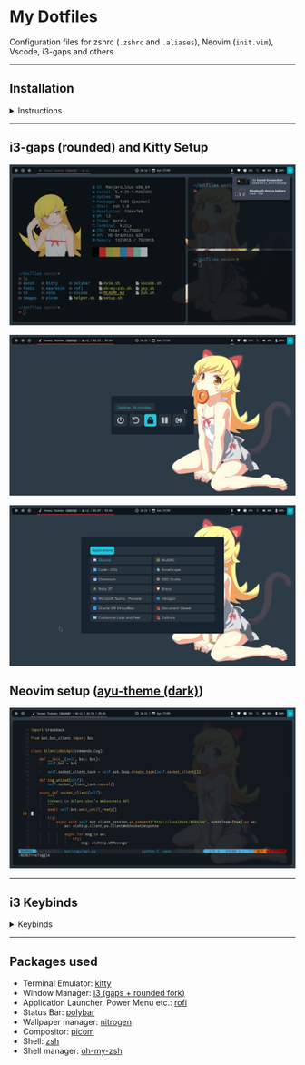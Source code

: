 # My Dotfiles

Configuration files for zshrc (`.zshrc` and `.aliases`), Neovim (`init.vim`), Vscode, i3-gaps and others

---

## Installation

<details>
<summary>
Instructions
</summary>

- **Before Installing:** Most packages will attempt to be installed with `pacman` (Arch Repository Package Manager) or `yay` (AUR Package Manager), some Python (pip) packages will be installed as well in the setup script. Even then most configuration is distro-agnostic, and you can read below what you can and cannot run depending if you're running an Arch-based distro or not. You can just answer 'n' to every installation prompt when running the below scripts if you're not using an Arch-based distro, and install the needed packages manually with your preferred package manager if necessary.


- **Clone repository dotfiles to `~/dotfiles`:**
  ```bash
  git clone https://github.com/johnvictorfs/dotfiles.git $HOME/dotfiles
  cd $HOME/dotfiles
  ```

- **Zsh Setup:**
  ```bash
  # (installation with pacman, config is distro-agnostic)
  ./zsh.sh

  # Distro-agnostic, symlink .zshrc and .aliases files
  ./oh-my-zsh.sh
  ```

- **Neovim Setup:**
  > Installation with pacman, config is distro-agnostic

  ```bash
  ./nvim.sh
  ```

- **i3-gaps/rofi/kitty and some others Setup:**
  > Installation with yay, config is distro-agnostic

  ```bash
  ./setup.sh
  ```

- **VsCode Setup:**
  > Installation with pacman, config is distro-agnostic

  ```bash
  ./vscode.sh
  ```
</details>

---

## i3-gaps (rounded) and Kitty Setup

![image](images/screenshots/neofetch.png)

![image](images/screenshots/power_menu.png)

![image](images/screenshots/app_launcher.png)

## Neovim setup ([ayu-theme (dark)](https://github.com/ayu-theme/ayu-vim))

![image](images/screenshots/nvim.png)

---

## i3 Keybinds

<details>
<summary>
Keybinds
</summary>

- **Default <kbd>$mod</kbd> key:** <kbd>Super</kbd>

| Key | Action |
|-----|--------|
| <kbd>$mod</kbd> + <kbd>Shift</kbd> + <kbd>i</kbd> | Open i3 config file in nvim |
| <kbd>$mod</kbd> + <kbd>Shift</kbd> + <kbd>p</kbd> | Open Polybar config file in nvim |
| <kbd>$mod</kbd> + <kbd>h</kbd> | Switch to Horizontal tiling |
| <kbd>$mod</kbd> + <kbd>v</kbd> | Switch to Vertical tiling |
| <kbd>$mod</kbd> + <kbd><1-8></kbd> | Switch Workspace |
| <kbd>$mod</kbd> + <kbd>Shift</kbd> + <kbd><1-8></kbd> | Move active Window to Workspace and switch to it |
| <kbd>$mod</kbd> + <kbd>Shift</kbd> + <kbd>Space</kbd> | Toggle floating on active Window |
| <kbd>$mod</kbd> + <kbd>Space</kbd> | Toggle focus between floating or non-floating Window |
| <kbd>$mod</kbd> + <kbd>Ctrl</kbd> + <kbd>m</kbd> | Open audio settings |
| <kbd>$mod</kbd> + <kbd>f</kbd> | Toggle Active Window Full-screen |
| <kbd>$mod</kbd> + <kbd>Return</kbd> | Open Terminal Window |
| <kbd>$mod</kbd> + <kbd>&larr;</kbd> <kbd>&uarr;</kbd> <kbd>&rarr;</kbd> <kbd>&darr;</kbd> | Switch Active Window |
| <kbd>$mod</kbd> + <kbd>Ctrl</kbd> + <kbd>&larr;</kbd> <kbd>&uarr;</kbd> <kbd>&rarr;</kbd> | Resize active window |
| <kbd>$mod</kbd> + <kbd>Shift</kbd> + <kbd>&larr;</kbd> <kbd>&uarr;</kbd> <kbd>&rarr;</kbd> <kbd>&darr;</kbd> | Move Active Window |
| <kbd>$mod</kbd> + <kbd>d</kbd> | Open Application Launcher |
| <kbd>$mod</kbd> + <kbd>w</kbd> | Open Browser |
| <kbd>$mod</kbd> + <kbd>F3</kbd> | Open File Manager |
| <kbd>$mod</kbd> + <kbd>F2</kbd> | Open Music Player |
| <kbd>$mod</kbd> + <kbd>c</kbd> | Open Windowed Terminal Calculator |
| <kbd>$mod</kbd> + <kbd>q</kbd> | Close active Window |
| <kbd>PrtScr</kbd> | Region selection Screenshot (Saved to `~/Pictures/Screenshots` and copied to clipboard) |
| <kbd>$mod</kbd> + <kbd>PrtScr</kbd> | Monitor Screenshot (Saved to `~/Pictures/Screenshots` and copied to clipboard) |
| <kbd>Volume Up/Down</kbd> | Increase/Decrease Volume with Fn keys |
| <kbd>Volume Mute</kbd> | Mute/Unmute Volume with Fn keys |
| <kbd>$mod</kbd> + <kbd>Shift</kbd> + <kbd>c</kbd> | Reload i3 config file |
| <kbd>$mod</kbd> + <kbd>Shift</kbd> + <kbd>r</kbd> | Restart i3 (maintains session) |
| <kbd>$mod</kbd> + <kbd>0</kbd> | System Mode to lock/suspend/restart/shutdown etc. |
| <kbd>$mod</kbd> + <kbd>l</kbd> | Lock Screen |
| <kbd>$mod</kbd> + Click + Drag Window | Move floating window with the mouse |

</details>

---

## Packages used

- Terminal Emulator: [kitty](https://github.com/kovidgoyal/kitty)
- Window Manager: [i3 (gaps + rounded fork)](https://github.com/resloved/i3)
- Application Launcher, Power Menu etc.: [rofi](https://github.com/davatorium/rofi)
- Status Bar: [polybar](https://github.com/polybar/polybar)
- Wallpaper manager: [nitrogen](https://wiki.archlinux.org/index.php/Nitrogen)
- Compositor: [picom](https://github.com/yshui/picom)
- Shell: [zsh](https://www.zsh.org/)
- Shell manager: [oh-my-zsh](https://github.com/ohmyzsh/ohmyzsh)

